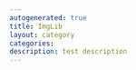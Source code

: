 ```yaml
---
autogenerated: true
title: ImgLib
layout: category
categories: 
description: test description
---
```


